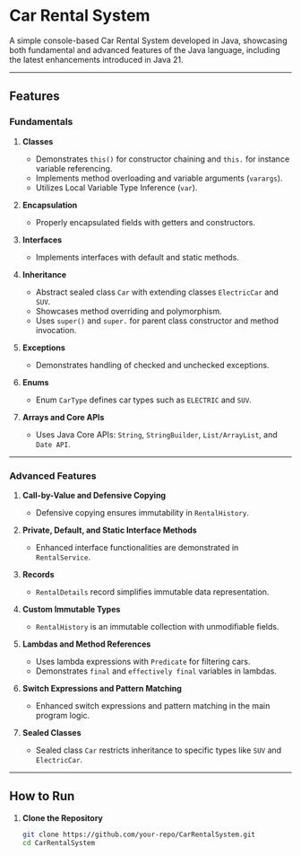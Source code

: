 # Car Rental System  

A simple console-based Car Rental System developed in Java, showcasing both fundamental and advanced features of the Java language, including the latest enhancements introduced in Java 21.

---

## Features  

### Fundamentals  
1. **Classes**  
   - Demonstrates `this()` for constructor chaining and `this.` for instance variable referencing.  
   - Implements method overloading and variable arguments (`varargs`).  
   - Utilizes Local Variable Type Inference (`var`).  

2. **Encapsulation**  
   - Properly encapsulated fields with getters and constructors.  

3. **Interfaces**  
   - Implements interfaces with default and static methods.  

4. **Inheritance**  
   - Abstract sealed class `Car` with extending classes `ElectricCar` and `SUV`.  
   - Showcases method overriding and polymorphism.  
   - Uses `super()` and `super.` for parent class constructor and method invocation.  

5. **Exceptions**  
   - Demonstrates handling of checked and unchecked exceptions.  

6. **Enums**  
   - Enum `CarType` defines car types such as `ELECTRIC` and `SUV`.  

7. **Arrays and Core APIs**  
   - Uses Java Core APIs: `String`, `StringBuilder`, `List/ArrayList`, and `Date API`.  

---

### Advanced Features  
1. **Call-by-Value and Defensive Copying**  
   - Defensive copying ensures immutability in `RentalHistory`.  

2. **Private, Default, and Static Interface Methods**  
   - Enhanced interface functionalities are demonstrated in `RentalService`.  

3. **Records**  
   - `RentalDetails` record simplifies immutable data representation.  

4. **Custom Immutable Types**  
   - `RentalHistory` is an immutable collection with unmodifiable fields.  

5. **Lambdas and Method References**  
   - Uses lambda expressions with `Predicate` for filtering cars.  
   - Demonstrates `final` and `effectively final` variables in lambdas.  

6. **Switch Expressions and Pattern Matching**  
   - Enhanced switch expressions and pattern matching in the main program logic.  

7. **Sealed Classes**  
   - Sealed class `Car` restricts inheritance to specific types like `SUV` and `ElectricCar`.  

---

## How to Run  

1. **Clone the Repository**  
   ```bash
   git clone https://github.com/your-repo/CarRentalSystem.git
   cd CarRentalSystem

